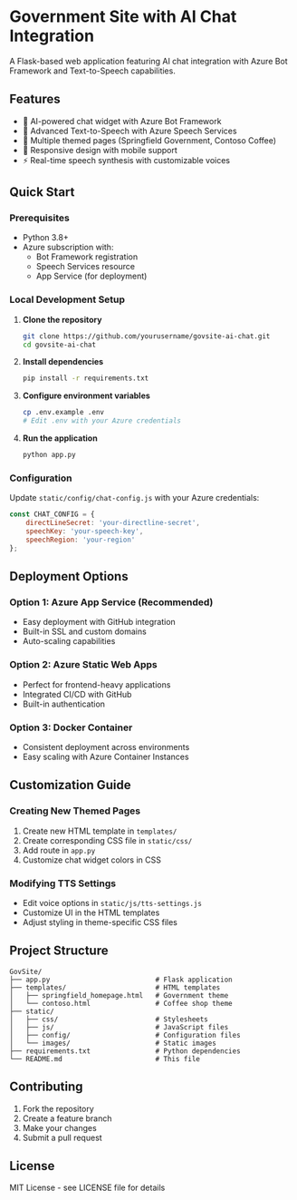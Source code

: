 # Government Site with AI Chat Integration

A Flask-based web application featuring AI chat integration with Azure Bot Framework and Text-to-Speech capabilities.

## Features
- 🤖 AI-powered chat widget with Azure Bot Framework
- 🎤 Advanced Text-to-Speech with Azure Speech Services
- 🎨 Multiple themed pages (Springfield Government, Contoso Coffee)
- 📱 Responsive design with mobile support
- ⚡ Real-time speech synthesis with customizable voices

## Quick Start

### Prerequisites
- Python 3.8+
- Azure subscription with:
  - Bot Framework registration
  - Speech Services resource
  - App Service (for deployment)

### Local Development Setup

1. **Clone the repository**
   ```bash
   git clone https://github.com/yourusername/govsite-ai-chat.git
   cd govsite-ai-chat
   ```

2. **Install dependencies**
   ```bash
   pip install -r requirements.txt
   ```

3. **Configure environment variables**
   ```bash
   cp .env.example .env
   # Edit .env with your Azure credentials
   ```

4. **Run the application**
   ```bash
   python app.py
   ```

### Configuration

Update `static/config/chat-config.js` with your Azure credentials:

```javascript
const CHAT_CONFIG = {
    directLineSecret: 'your-directline-secret',
    speechKey: 'your-speech-key',
    speechRegion: 'your-region'
};
```

## Deployment Options

### Option 1: Azure App Service (Recommended)
- Easy deployment with GitHub integration
- Built-in SSL and custom domains
- Auto-scaling capabilities

### Option 2: Azure Static Web Apps
- Perfect for frontend-heavy applications
- Integrated CI/CD with GitHub
- Built-in authentication

### Option 3: Docker Container
- Consistent deployment across environments
- Easy scaling with Azure Container Instances

## Customization Guide

### Creating New Themed Pages
1. Create new HTML template in `templates/`
2. Create corresponding CSS file in `static/css/`
3. Add route in `app.py`
4. Customize chat widget colors in CSS

### Modifying TTS Settings
- Edit voice options in `static/js/tts-settings.js`
- Customize UI in the HTML templates
- Adjust styling in theme-specific CSS files

## Project Structure
```
GovSite/
├── app.py                          # Flask application
├── templates/                      # HTML templates
│   ├── springfield_homepage.html   # Government theme
│   └── contoso.html                # Coffee shop theme
├── static/
│   ├── css/                        # Stylesheets
│   ├── js/                         # JavaScript files
│   ├── config/                     # Configuration files
│   └── images/                     # Static images
├── requirements.txt                # Python dependencies
└── README.md                       # This file
```

## Contributing
1. Fork the repository
2. Create a feature branch
3. Make your changes
4. Submit a pull request

## License
MIT License - see LICENSE file for details
